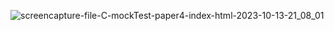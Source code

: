![screencapture-file-C-mockTest-paper4-index-html-2023-10-13-21_08_01](https://github.com/KomalR2003/Clinic/assets/138985585/61e7ad33-87b1-46af-aae4-a7859788ea9c)

